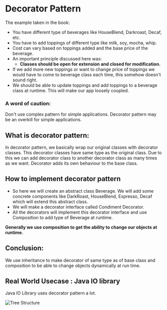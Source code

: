 # Decorator Pattern

The example taken in the book:
* You have different type of beverages like HouseBlend, Darkroast, Decaf, etc.
* You have to add toppings of different type like milk, soy, mocha, whip.
* Cost can vary based on toppings added and the base price of the beverage.
* An important principle discussed here was:
    * **Classes should be open for extension and closed for modification.**
* If we add more new toppings or want to change price of toppings we would have to come to beverage class each time, this somehow doesn't sound right.
* We should be able to update toppings and add toppings to a beverage class at runtime. This will make our app loosely coupled.


### A word of caution: 
Don't use complex pattern for simple applications. Decorator pattern may be an overkill for simple applications.

## What is decorator pattern:
In decorator pattern, we basically wrap our original classes with decorator classes. This decorator classes have same type as the original class.
Due to this we can add decorator class to another decorator class as many times as we want.
Decorator adds its own behaviour to the base class.

## How to implement decorator pattern 
* So here we will create an abstract class Beverage. We will add some concrete components like DarkRoast, HouseBlend, Expresso, Decaf which will extend this abstract class.
* We will make a decorator interface called Condiment Decorator.
* All the decorators will implement this decorator interface and use Composition to add type of Beverage at runtime.

**Generally we use composition to get the ability to change our objects at runtime.**

## Conclusion:
 We use inheritance to make decorator of same type as of base class and composition to be able to change objects dynamically at run time.

## Real World Usecase : Java IO library
Java IO Library uses decorator pattern a lot.

![Tree Structure](https://github.com/Simply-divine/Design-Patterns/tree/master/src/chapter3/DecoratorPattern/images/JavaIOStructure.png)
